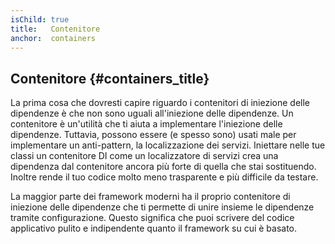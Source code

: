 ```yaml
---
isChild: true
title:   Contenitore
anchor:  containers
---
```


## Contenitore {#containers_title}

La prima cosa che dovresti capire riguardo i contenitori di iniezione delle
dipendenze è che non sono uguali all'iniezione delle dipendenze. Un contenitore
è un'utilità che ti aiuta a implementare l'iniezione delle dipendenze. Tuttavia,
possono essere (e spesso sono) usati male per implementare un anti-pattern, la
localizzazione dei servizi. Iniettare nelle tue classi un contenitore DI come un
localizzatore di servizi crea una dipendenza dal contenitore ancora più forte di
quella che stai sostituendo. Inoltre rende il tuo codice molto meno trasparente
e più difficile da testare.

La maggior parte dei framework moderni ha il proprio contenitore di iniezione
delle dipendenze che ti permette di unire insieme le dipendenze tramite
configurazione. Questo significa che puoi scrivere del codice applicativo pulito
e indipendente quanto il framework su cui è basato.
